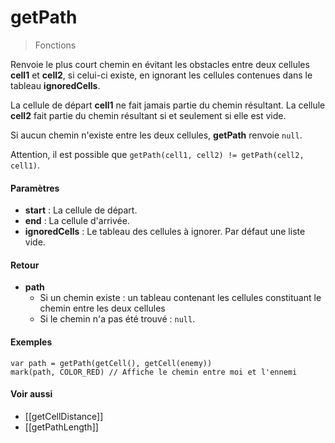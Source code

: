 # getPath
> Fonctions

Renvoie le plus court chemin en évitant les obstacles entre deux cellules **cell1** et **cell2**, si celui-ci existe, en ignorant les cellules contenues dans le tableau **ignoredCells**.

La cellule de départ **cell1** ne fait jamais partie du chemin résultant. La cellule **cell2** fait partie du chemin résultant si et seulement si elle est vide.

Si aucun chemin n'existe entre les deux cellules, **getPath** renvoie `null`.

Attention, il est possible que `getPath(cell1, cell2) != getPath(cell2, cell1)`.
	
#### Paramètres

- **start** : La cellule de départ.
- **end** : La cellule d'arrivée.
- **ignoredCells** : Le tableau des cellules à ignorer. Par défaut une liste vide.

#### Retour

- **path**
	- Si un chemin existe : un tableau contenant les cellules constituant le chemin entre les deux cellules
	- Si le chemin n'a pas été trouvé : `null`.
	
#### Exemples

```
var path = getPath(getCell(), getCell(enemy))
mark(path, COLOR_RED) // Affiche le chemin entre moi et l'ennemi
```
	
#### Voir aussi

- [[getCellDistance]]
- [[getPathLength]]
